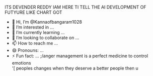 ITS DEVENDER REDDY IAM HERE TI TELL THE AI DEVELOPMENT OF FUTYURE LIKE CHART GOT 
- 👋 Hi, I’m @Kannaofbangaram1028
- 👀 I’m interested in ...
- 🌱 I’m currently learning ...
- 💞️ I’m looking to collaborate on ...
- 📫 How to reach me ...
- 😄 Pronouns: ...
- ⚡ Fun fact: ...
;/anger management is a perfect medicine to control emotions  
'[ peoples changes when they deserve a better people then u <!---
Kannaofbangaram1028/Kannaofbangaram1028 is a ✨ special ✨ repository because its `README.md` (this file) appears on your GitHub profile.
You can click the Preview link to take a look at your changes.
--->
